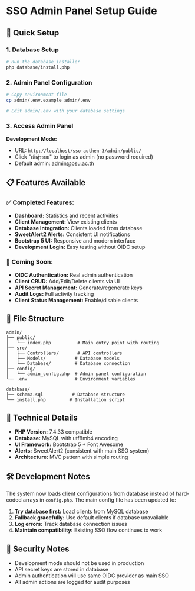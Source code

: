 # SSO Admin Panel Setup Guide

## 🚀 Quick Setup

### 1. Database Setup
```bash
# Run the database installer
php database/install.php
```

### 2. Admin Panel Configuration
```bash
# Copy environment file
cp admin/.env.example admin/.env

# Edit admin/.env with your database settings
```

### 3. Access Admin Panel

**Development Mode:** 
- URL: `http://localhost/sso-authen-3/admin/public/`
- Click "เข้าสู่ระบบ" to login as admin (no password required)
- Default admin: admin@psu.ac.th

## 📋 Features Available

### ✅ Completed Features:
- **Dashboard:** Statistics and recent activities
- **Client Management:** View existing clients
- **Database Integration:** Clients loaded from database
- **SweetAlert2 Alerts:** Consistent UI notifications
- **Bootstrap 5 UI:** Responsive and modern interface
- **Development Login:** Easy testing without OIDC setup

### 🔄 Coming Soon:
- **OIDC Authentication:** Real admin authentication
- **Client CRUD:** Add/Edit/Delete clients via UI
- **API Secret Management:** Generate/regenerate keys
- **Audit Logs:** Full activity tracking
- **Client Status Management:** Enable/disable clients

## 📁 File Structure

```
admin/
├── public/
│   └── index.php          # Main entry point with routing
├── src/
│   ├── Controllers/       # API controllers
│   ├── Models/           # Database models
│   └── Database/         # Database connection
├── config/
│   └── admin_config.php  # Admin panel configuration
└── .env                  # Environment variables

database/
├── schema.sql           # Database structure
└── install.php         # Installation script
```

## 🔧 Technical Details

- **PHP Version:** 7.4.33 compatible
- **Database:** MySQL with utf8mb4 encoding
- **UI Framework:** Bootstrap 5 + Font Awesome
- **Alerts:** SweetAlert2 (consistent with main SSO system)
- **Architecture:** MVC pattern with simple routing

## 🛠️ Development Notes

The system now loads client configurations from database instead of hard-coded arrays in `config.php`. The main config file has been updated to:

1. **Try database first:** Load clients from MySQL database
2. **Fallback gracefully:** Use default clients if database unavailable
3. **Log errors:** Track database connection issues
4. **Maintain compatibility:** Existing SSO flow continues to work

## 🔐 Security Notes

- Development mode should not be used in production
- API secret keys are stored in database
- Admin authentication will use same OIDC provider as main SSO
- All admin actions are logged for audit purposes